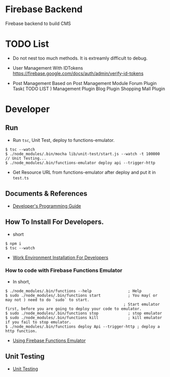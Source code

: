 # Firebase Backend
Firebase backend to build CMS


# TODO List

* Do not nest too much methods. It is extreamly difficult to debug.

* User Management
With IDTokens https://firebase.google.com/docs/auth/admin/verify-id-tokens

* Post Management
Based on Post Management Module
Forum Plugin
Task( TODO LIST ) Management Plugin
Blog Plugin
Shopping Mall Plugin




# Developer

## Run

* Run `tsc`, Unit Test, deploy to functions-emulator.
````
$ tsc --watch
$ ./node_modules/.bin/mocha lib/unit-test/start.js --watch -t 100000 // Unit Testing...
$ ./node_modules/.bin/functions-emulator deploy api --trigger-http
````

* Get Resource URL from functions-emulator after deploy and put it in `test.ts`

## Documents & References

* [Developer's Programming Guide](https://docs.google.com/document/d/1ncYWftCEXJBJkATExfGM2S4dzerrI_7PA_DjWjNdEmQ/edit#)



## How To Install For Developers.

* short
````
$ npm i
$ tsc --watch
````

* [Work Environment Installation For Developers](https://docs.google.com/document/d/1ncYWftCEXJBJkATExfGM2S4dzerrI_7PA_DjWjNdEmQ/edit#heading=h.lh0k5q34a24s)

### How to code with Firebase Functions Emulator

* In short,
````
$ ./node_modules/.bin/functions --help                ; Help
$ sudo ./node_modules/.bin/functions start            ; You may( or may not ) need to do `sudo` to start.
                                                    ; Start emulator first, before you are going to deploy your code to emulator.
$ sudo ./node_modules/.bin/functions stop             ; stop emulator
$ sudo ./node_modules/.bin/functions kill             ; kill emulator if you fail to stop emulator.
$ ./node_modules/.bin/functions deploy Api --trigger-http ; deploy a http function.
````

* [Using Firebase Functions Emulator](https://docs.google.com/document/d/1ncYWftCEXJBJkATExfGM2S4dzerrI_7PA_DjWjNdEmQ/edit#heading=h.anlypegtz2yg)


## Unit Testing

* [Unit Testing](https://docs.google.com/document/d/1ncYWftCEXJBJkATExfGM2S4dzerrI_7PA_DjWjNdEmQ/edit#heading=h.tdpnuuowlpnt)